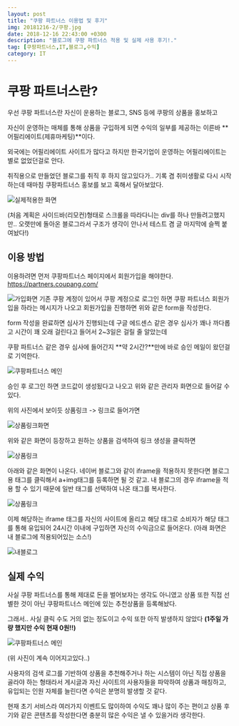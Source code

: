 ```yaml
---
layout: post
title: "쿠팡 파트너스 이용법 및 후기"
img: 20181216-2/쿠팡.jpg
date: 2018-12-16 22:43:00 +0300
description: "블로그에 쿠팡 파트너스 적용 및 실제 사용 후기!."
tag: [쿠팡파트너스,IT,블로그,수익]
category: IT
---
```


<script src="//ads-partners.coupang.com/g.js"></script>
<script>
	new PartnersCoupang.G({ id:703 });
</script>

# 쿠팡 파트너스란?

 우선 쿠팡 파트너스란 자신이 운용하는 블로그, SNS 등에 쿠팡의 상품을 홍보하고
 
 자신이 운영하는 매체를 통해 상품을 구입하게 되면 수익의 일부를 제공하는 이른바 **어필리에이트(제휴마케팅)**이다.
 
  외국에는 어필리에이트 사이트가 많다고 하지만 한국기업이 운영하는 어필리에이트는 별로 없었던걸로 안다. 
  
  취직용으로 만들었던 블로그를 취직 후 하지 않고있다가.. 기록 겸 취미생활로 다시 시작하는데 때마침 쿠팡파트너스 홍보를 보고 혹해서 달아보았다.
  
  
![실제적용한 화면]({{site.url}}/assets/img/20181216-2/실제적용.png)

(처음 계획은 사이드바(리모컨)형태로 스크롤을 따라다니는 div를 하나 만들려고했지만.. 오랫만에 돌아온 블로그라서 구조가 생각이 안나서 테스트 겸 글 마지막에 슬쩍 붙여놨다!)

## 이용 방법

 이용하려면 먼저 쿠팡파트너스 페이지에서 회원가입을 해야한다.
 <a href='https://partners.coupang.com/'>https://partners.coupang.com/</a>
 
![가입화면]({{site.url}}/assets/img/20181216-2/가입화면.png)
 기존 쿠팡 계정이 있어서 쿠팡 계정으로 로그인 하면 쿠팡 파트너스 회원가입을 하라는 메시지가 나오고 회원가입을 진행하면 위와 같은 form을 작성한다.
 
 form 작성을 완료하면 심사가 진행되는데 구글 에드센스 같은 경우 심사가 꽤나 까다롭고 시간이 꽤 오래 걸린다고 들어서 2~3일은 걸릴 줄 알았는데
 
 쿠팡 파트너스 같은 경우 심사에 들어간지 **약 2시간?**만에 바로 승인 메일이 왔던걸로 기억한다.
 
![쿠팡파트너스 메인]({{site.url}}/assets/img/20181216-2/쿠팡파트너스메인.png)

 승인 후 로그인 하면 코드값이 생성됬다고 나오고 위와 같은 관리자 화면으로 들어갈 수 있다. 
 
 위의 사진에서 보이듯 상품링크 -> 링크로 들어가면 
 
 ![상품링크화면]({{site.url}}/assets/img/20181216-2/상품링크화면.png)
 
 위와 같은 화면이 등장하고 원하는 상품을 검색하여 링크 생성을 클릭하면
 
  ![상품링크]({{site.url}}/assets/img/20181216-2/상품링크.png)
  
  아래와 같은 화면이 나온다. 네이버 블로그와 같이 iframe을 적용하지 못한다면 블로그용 태그를 클릭해서 a+img태그를 등록하면 될 것 같고. 내 블로그의 경우 iframe을 적용 할 수 있기 때문에 일반 태그를 선택하여 나온 태그를 복사한다.
  
  ![상품링크]({{site.url}}/assets/img/20181216-2/상품링크.png)
  
  이제 해당하는 iframe 태그를 자신의 사이트에 올리고 해당 태그로 소비자가 해당 태그를 통해 유입되어 24시간 이내에 구입하면 자신의 수익금으로 들어온다.
  (아래 화면은 내 블로그에 적용되어있는 소스!)
  
  ![내블로그]({{site.url}}/assets/img/20181216-2/내블로그.png)
  
## 실제 수익

 사실 쿠팡 파트너스를 통해 제대로 돈을 벌어보자는 생각도 아니였고 상품 또한 직접 선별한 것이 아닌 쿠팡파트너스 메인에 있는 추천상품을 등록해놨다.
 
 그래서.. 사실 클릭 수도 거의 없는 정도이고 수익 또한 아직 발생하지 않았다 **(1주일 가량 했지만 수익 현재 0원!!)**
 
 ![쿠팡파트너스 메인]({{site.url}}/assets/img/20181216-2/쿠팡파트너스메인.png)
 
 (위 사진이 계속 이어지고있다..)
 
 사용자의 검색 로그를 기반하여 상품을 추천해주거나 하는 시스템이 아닌 직접 상품을 골라야 하는 형태라서 게시글과 자신 사이트의 사용자들을 파악하여 상품과 매칭하고, 유입되는 인원 자체를 늘린다면 수익은 분명히 발생할 것 같다.
 
 현재 초기 서비스라 여러가지 이벤트도 많이하여 수익도 꽤나 많이 주는 편이고 상품 후기와 같은 콘텐츠를 작성한다면 충분히 많은 수익은 낼 수 있을거라 생각한다.
  
<script src="//ads-partners.coupang.com/g.js"></script>
<script>
	new PartnersCoupang.G({ id:704 });
</script>